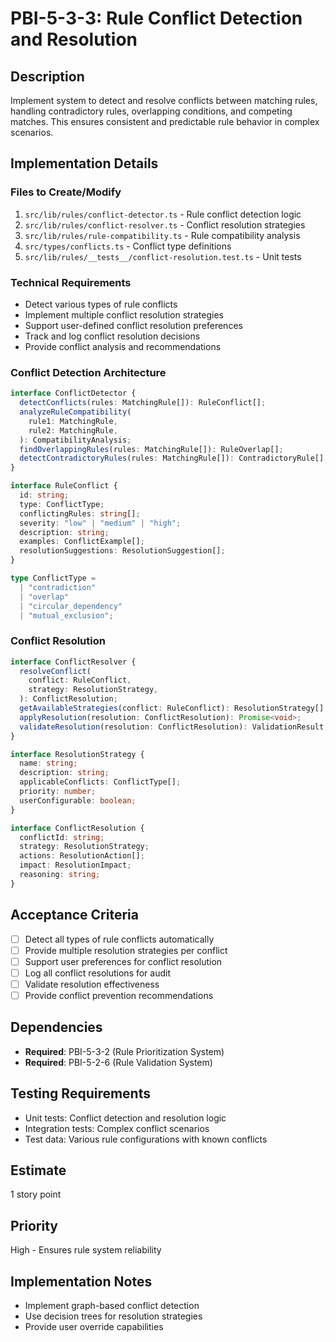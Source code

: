 # PBI-5-3-3: Rule Conflict Detection and Resolution

## Description

Implement system to detect and resolve conflicts between matching rules, handling
contradictory rules, overlapping conditions, and competing matches. This ensures
consistent and predictable rule behavior in complex scenarios.

## Implementation Details

### Files to Create/Modify

1. `src/lib/rules/conflict-detector.ts` - Rule conflict detection logic
2. `src/lib/rules/conflict-resolver.ts` - Conflict resolution strategies
3. `src/lib/rules/rule-compatibility.ts` - Rule compatibility analysis
4. `src/types/conflicts.ts` - Conflict type definitions
5. `src/lib/rules/__tests__/conflict-resolution.test.ts` - Unit tests

### Technical Requirements

- Detect various types of rule conflicts
- Implement multiple conflict resolution strategies
- Support user-defined conflict resolution preferences
- Track and log conflict resolution decisions
- Provide conflict analysis and recommendations

### Conflict Detection Architecture

```typescript
interface ConflictDetector {
  detectConflicts(rules: MatchingRule[]): RuleConflict[];
  analyzeRuleCompatibility(
    rule1: MatchingRule,
    rule2: MatchingRule,
  ): CompatibilityAnalysis;
  findOverlappingRules(rules: MatchingRule[]): RuleOverlap[];
  detectContradictoryRules(rules: MatchingRule[]): ContradictoryRule[];
}

interface RuleConflict {
  id: string;
  type: ConflictType;
  conflictingRules: string[];
  severity: "low" | "medium" | "high";
  description: string;
  examples: ConflictExample[];
  resolutionSuggestions: ResolutionSuggestion[];
}

type ConflictType =
  | "contradiction"
  | "overlap"
  | "circular_dependency"
  | "mutual_exclusion";
```

### Conflict Resolution

```typescript
interface ConflictResolver {
  resolveConflict(
    conflict: RuleConflict,
    strategy: ResolutionStrategy,
  ): ConflictResolution;
  getAvailableStrategies(conflict: RuleConflict): ResolutionStrategy[];
  applyResolution(resolution: ConflictResolution): Promise<void>;
  validateResolution(resolution: ConflictResolution): ValidationResult;
}

interface ResolutionStrategy {
  name: string;
  description: string;
  applicableConflicts: ConflictType[];
  priority: number;
  userConfigurable: boolean;
}

interface ConflictResolution {
  conflictId: string;
  strategy: ResolutionStrategy;
  actions: ResolutionAction[];
  impact: ResolutionImpact;
  reasoning: string;
}
```

## Acceptance Criteria

- [ ] Detect all types of rule conflicts automatically
- [ ] Provide multiple resolution strategies per conflict
- [ ] Support user preferences for conflict resolution
- [ ] Log all conflict resolutions for audit
- [ ] Validate resolution effectiveness
- [ ] Provide conflict prevention recommendations

## Dependencies

- **Required**: PBI-5-3-2 (Rule Prioritization System)
- **Required**: PBI-5-2-6 (Rule Validation System)

## Testing Requirements

- Unit tests: Conflict detection and resolution logic
- Integration tests: Complex conflict scenarios
- Test data: Various rule configurations with known conflicts

## Estimate

1 story point

## Priority

High - Ensures rule system reliability

## Implementation Notes

- Implement graph-based conflict detection
- Use decision trees for resolution strategies
- Provide user override capabilities
